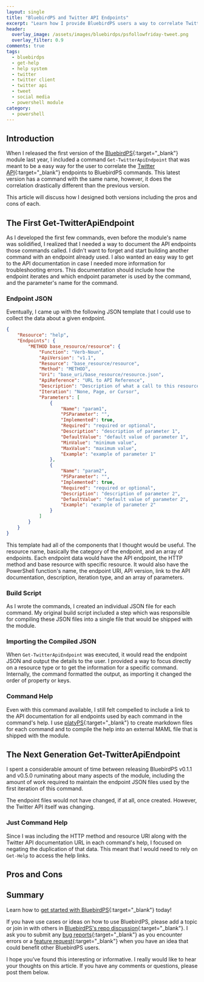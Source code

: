 ```yaml
---
layout: single
title: "BluebirdPS and Twitter API Endpoints"
excerpt: "Learn how I provide BluebirdPS users a way to correlate Twitter API endpoints to commands."
header:
  overlay_image: /assets/images/bluebirdps/psfollowfriday-tweet.png
  overlay_filter: 0.9
comments: true
tags:
  - bluebirdps
  - get-help
  - help system
  - twitter
  - twitter client
  - twitter api
  - tweet
  - social media
  - powershell module
category:
  - powershell
---
```



## Introduction

When I released the first version of the [BluebirdPS][BluebirdPS]{:target="_blank"} module last year,
I included a command `Get-TwitterApiEndpoint` that was meant to be a easy way for the user to correlate the [Twitter API][TwitterAPI]{:target="_blank"}
endpoints to BluebirdPS commands.
This latest version has a command with the same name, however, it does the correlation drastically different than the previous version.

This article will discuss how I designed both versions including the pros and cons of each.

[TwitterAPI]: https://developer.twitter.com/en/docs/twitter-api/getting-started/about-twitter-api
[BluebirdPS]: https://www.powershellgallery.com/packages/BluebirdPS

## The First Get-TwitterApiEndpoint

As I developed the first few commands, even before the module's name was solidified,
I realized that I needed a way to document the API endpoints those commands called.
I didn't want to forget and start building another command with an endpoint already used.
I also wanted an easy way to get to the API documentation in case I needed more information for troubleshooting errors.
This documentation should include how the endpoint iterates and which endpoint parameter is used by the command,
and the parameter's name for the command.

### Endpoint JSON

Eventually, I came up with the following JSON template that I could use to collect the data about a given endpoint.

```json
{
    "Resource": "help",
    "Endpoints": {
        "METHOD base_resource/resource": {
            "Function": "Verb-Noun",
            "ApiVersion": "v1.1",
            "Resource": "base_resource/resource",
            "Method": "METHOD",
            "Uri": "base_uri/base_resource/resource.json",
            "ApiReference": "URL to API Reference",
            "Description": "Description of what a call to this resource returns",
            "Iteration": "None, Page, or Cursor",
            "Parameters": [
                {
                    "Name": "param1",
                    "PSParameter": "",
                    "Implemented": true,
                    "Required": "required or optional",
                    "Description": "description of parameter 1",
                    "DefaultValue": "default value of parameter 1",
                    "MinValue": "minimum value",
                    "MaxValue": "maximum value",
                    "Example": "example of parameter 1"
                },
                {
                    "Name": "param2",
                    "PSParameter": "",
                    "Implemented": true,
                    "Required": "required or optional",
                    "Description": "description of parameter 2",
                    "DefaultValue": "default value of parameter 2",
                    "Example": "example of parameter 2"
                }
            ]
        }
    }
}
```

This template had all of the components that I thought would be useful.
The resource name, basically the category of the endpoint, and an array of endpoints.
Each endpoint data would have the API endpoint, the HTTP method and base resource with specific resource.
It would also have the PowerShell function's name, the endpoint URI, API version, link to the API documentation, description,
iteration type, and an array of parameters.

### Build Script

As I wrote the commands, I created an individual JSON file for each command.
My original build script included a step which was responsible for compiling these JSON files into a single file
that would be shipped with the module.

### Importing the Compiled JSON

When `Get-TwitterApiEndpoint` was executed, it would read the endpoint JSON and output the details to the user.
I provided a way to focus directly on a resource type or to get the information for a specific command.
Internally, the command formatted the output, as importing it changed the order of property or keys.

### Command Help

Even with this command available, I still felt compelled to include a link to the API documentation for all endpoints used
by each command in the command's help.
I use [platyPS][platyPS]{:target="_blank"} to create markdown files for each command and to compile the help into an
external MAML file that is shipped with the module.

[platyPS]: https://github.com/PowerShell/platyPS

## The Next Generation Get-TwitterApiEndpoint

I spent a considerable amount of time between releasing BluebirdPS v0.1.1 and v0.5.0 ruminating about many aspects of the module,
including the amount of work required to maintain the endpoint JSON files used by the first iteration of this command.

The endpoint files would not have changed, if at all, once created.
However, the Twitter API itself was changing.

### Just Command Help

Since I was including the HTTP method and resource URI along with the Twitter API documentation URL in each command's help,
I focused on negating the duplication of that data.
This meant that I would need to rely on `Get-Help` to access the help links.

## Pros and Cons

## Summary



Learn how to [get started with BluebirdPS][BluebirdPSGettingStarted]{:target="_blank"} today!

If you have use cases or ideas on how to use BluebirdPS, please add a topic
or join in with others in [BluebirdPS's repo discussion][BluebirdPSDiscussion]{:target="_blank"}.
I ask you to submit any [bug reports][BluebirdPSBugReport]{:target="_blank"} as you encounter errors
or a [feature request][BluebirdPSFeatureRequest]{:target="_blank"} when you have an idea that could benefit other BluebirdPS users.

I hope you’ve found this interesting or informative.
I really would like to hear your thoughts on this article.
If you have any comments or questions, please post them below.

[BluebirdPSGettingStarted]: https://docs.bluebirdps.dev/en/latest/prerequisites/
[BluebirdPSDiscussion]: https://bit.ly/BluebirdPSDiscussion
[BluebirdPSBugReport]: https://bit.ly/BluebirdPSBugReport
[BluebirdPSFeatureRequest]: https://bit.ly/BluebirdPSFeatureRequest
